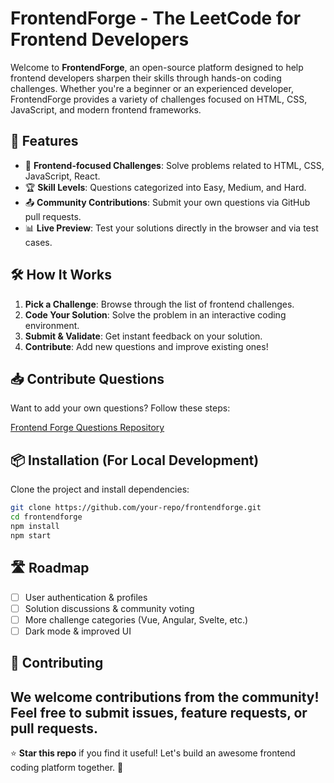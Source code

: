 # FrontendForge - The LeetCode for Frontend Developers

Welcome to **FrontendForge**, an open-source platform designed to help frontend developers sharpen their skills through hands-on coding challenges. Whether you're a beginner or an experienced developer, FrontendForge provides a variety of challenges focused on HTML, CSS, JavaScript, and modern frontend frameworks.

## 🚀 Features
- 📌 **Frontend-focused Challenges**: Solve problems related to HTML, CSS, JavaScript, React.
- 🏆 **Skill Levels**: Questions categorized into Easy, Medium, and Hard.
- 📤 **Community Contributions**: Submit your own questions via GitHub pull requests.
- 📊 **Live Preview**: Test your solutions directly in the browser and via test cases.

## 🛠️ How It Works
1. **Pick a Challenge**: Browse through the list of frontend challenges.
2. **Code Your Solution**: Solve the problem in an interactive coding environment.
3. **Submit & Validate**: Get instant feedback on your solution.
4. **Contribute**: Add new questions and improve existing ones!

## 📥 Contribute Questions
Want to add your own questions? Follow these steps:

[Frontend Forge Questions Repository](https://github.com/Frontend-Forge/questions)

## 📦 Installation (For Local Development)
Clone the project and install dependencies:

```sh
git clone https://github.com/your-repo/frontendforge.git
cd frontendforge
npm install
npm start
```

## 🛣️ Roadmap
- [ ] User authentication & profiles
- [ ] Solution discussions & community voting
- [ ] More challenge categories (Vue, Angular, Svelte, etc.)
- [ ] Dark mode & improved UI

## 🤝 Contributing
We welcome contributions from the community! Feel free to submit issues, feature requests, or pull requests.
---
⭐ **Star this repo** if you find it useful! Let's build an awesome frontend coding platform together. 🚀
